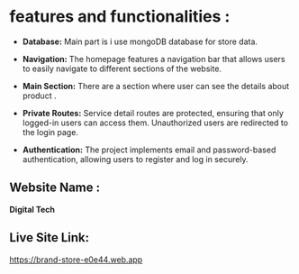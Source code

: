 # features and functionalities :

- **Database:** Main part is i use mongoDB database for store data.

- **Navigation:** The homepage features a navigation bar that allows users to easily navigate to different sections of the website.

- **Main Section:** There are a section where user can see the details about product .

- **Private Routes:** Service detail routes are protected, ensuring that only logged-in users can access them. Unauthorized users are redirected to the login page.

- **Authentication:** The project implements email and password-based authentication, allowing users to register and log in securely.

## Website Name :

**Digital Tech**

## Live Site Link:
https://brand-store-e0e44.web.app
